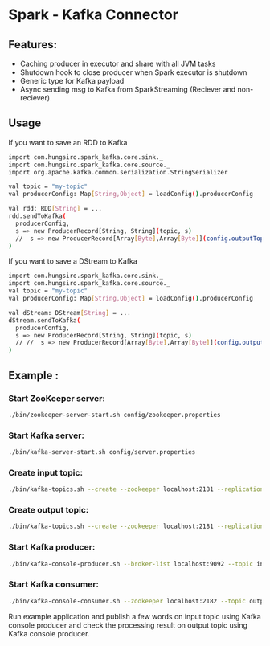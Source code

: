# Spark - Kafka Connector
## Features:
* Caching producer in executor and share with all JVM tasks
* Shutdown hook to close producer when Spark executor is shutdown
* Generic type for Kafka payload
* Async sending msg to Kafka from SparkStreaming (Reciever and non-reciever)
## Usage

If you want to save an RDD to Kafka
```sh
import com.hungsiro.spark_kafka.core.sink._
import com.hungsiro.spark_kafka.core.source._
import org.apache.kafka.common.serialization.StringSerializer

val topic = "my-topic"
val producerConfig: Map[String,Object] = loadConfig().producerConfig

val rdd: RDD[String] = ...
rdd.sendToKafka(
  producerConfig,
  s => new ProducerRecord[String, String](topic, s)
  //  s => new ProducerRecord[Array[Byte],Array[Byte]](config.outputTopic,s.key.toString.getBytes(),s.value.toString.getBytes())
)
```
If you want to save a DStream to Kafka
```sh
import com.hungsiro.spark_kafka.core.sink._
import com.hungsiro.spark_kafka.core.source._
val topic = "my-topic"
val producerConfig: Map[String,Object] = loadConfig().producerConfig

val dStream: DStream[String] = ...
dStream.sendToKafka(
  producerConfig,
  s => new ProducerRecord[String, String](topic, s)
  // //  s => new ProducerRecord[Array[Byte],Array[Byte]](config.outputTopic,s.key.toString.getBytes(),s.value.toString.getBytes())
)
```
## Example :
### Start ZooKeeper server:
```sh
./bin/zookeeper-server-start.sh config/zookeeper.properties
```
### Start Kafka server:
```sh
./bin/kafka-server-start.sh config/server.properties
```
### Create input topic:
```sh
./bin/kafka-topics.sh --create --zookeeper localhost:2181 --replication-factor 1 --partitions 3 --topic input
```
### Create output topic:
```sh
./bin/kafka-topics.sh --create --zookeeper localhost:2181 --replication-factor 1 --partitions 3 --topic output
```
### Start Kafka producer:
```sh
./bin/kafka-console-producer.sh --broker-list localhost:9092 --topic input
```
### Start Kafka consumer:
```sh
./bin/kafka-console-consumer.sh --zookeeper localhost:2182 --topic output
```
Run example application and publish a few words on input topic using Kafka console producer and check the processing result on output topic using Kafka console producer.


